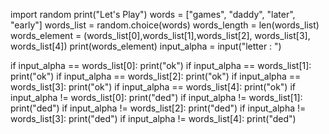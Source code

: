 import random
print("Let's Play")
words = ["games", "daddy", "later", "early"]
words_list = random.choice(words)
words_length = len(words_list)
words_element = (words_list[0],words_list[1],words_list[2], words_list[3], words_list[4]) 
print(words_element)
input_alpha = input("letter : ")

if input_alpha == words_list[0]:
    print("ok")
if input_alpha == words_list[1]:
    print("ok")
if input_alpha == words_list[2]:
    print("ok")
if input_alpha == words_list[3]:
    print("ok")
if input_alpha == words_list[4]:
    print("ok")
if input_alpha != words_list[0]:
    print("ded")
if input_alpha != words_list[1]:
    print("ded")
if input_alpha != words_list[2]:
    print("ded")
if input_alpha != words_list[3]:
    print("ded")
if input_alpha != words_list[4]:
    print("ded")
